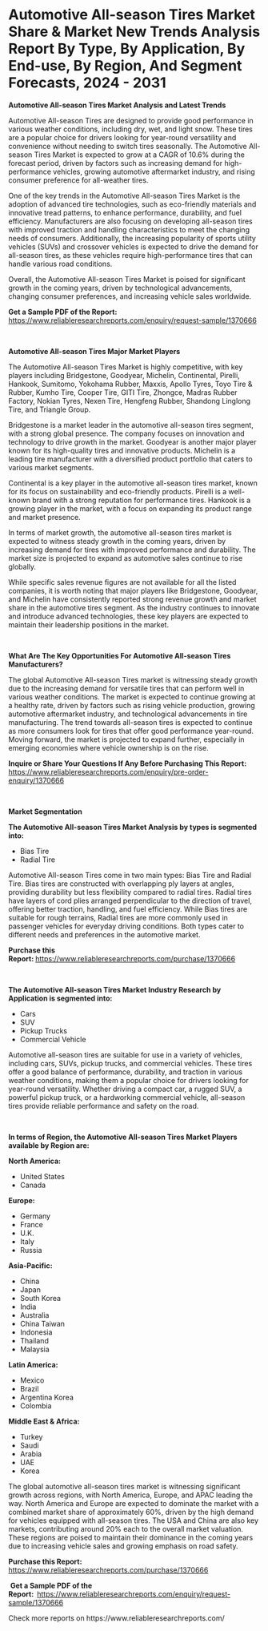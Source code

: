 <p><h1>Automotive All-season Tires Market Share & Market New Trends Analysis Report By Type, By Application, By End-use, By Region, And Segment Forecasts, 2024 - 2031</h1></p><p><strong>Automotive All-season Tires Market Analysis and Latest Trends</strong></p>
<p><p>Automotive All-season Tires are designed to provide good performance in various weather conditions, including dry, wet, and light snow. These tires are a popular choice for drivers looking for year-round versatility and convenience without needing to switch tires seasonally. The Automotive All-season Tires Market is expected to grow at a CAGR of 10.6% during the forecast period, driven by factors such as increasing demand for high-performance vehicles, growing automotive aftermarket industry, and rising consumer preference for all-weather tires.</p><p>One of the key trends in the Automotive All-season Tires Market is the adoption of advanced tire technologies, such as eco-friendly materials and innovative tread patterns, to enhance performance, durability, and fuel efficiency. Manufacturers are also focusing on developing all-season tires with improved traction and handling characteristics to meet the changing needs of consumers. Additionally, the increasing popularity of sports utility vehicles (SUVs) and crossover vehicles is expected to drive the demand for all-season tires, as these vehicles require high-performance tires that can handle various road conditions.</p><p>Overall, the Automotive All-season Tires Market is poised for significant growth in the coming years, driven by technological advancements, changing consumer preferences, and increasing vehicle sales worldwide.</p></p>
<p><strong>Get a Sample PDF of the Report:&nbsp;</strong> <a href="https://www.reliableresearchreports.com/enquiry/request-sample/1370666">https://www.reliableresearchreports.com/enquiry/request-sample/1370666</a></p>
<p>&nbsp;</p>
<p><strong>Automotive All-season Tires Major Market Players</strong></p>
<p><p>The Automotive All-season Tires Market is highly competitive, with key players including Bridgestone, Goodyear, Michelin, Continental, Pirelli, Hankook, Sumitomo, Yokohama Rubber, Maxxis, Apollo Tyres, Toyo Tire & Rubber, Kumho Tire, Cooper Tire, GITI Tire, Zhongce, Madras Rubber Factory, Nokian Tyres, Nexen Tire, Hengfeng Rubber, Shandong Linglong Tire, and Triangle Group.</p><p>Bridgestone is a market leader in the automotive all-season tires segment, with a strong global presence. The company focuses on innovation and technology to drive growth in the market. Goodyear is another major player known for its high-quality tires and innovative products. Michelin is a leading tire manufacturer with a diversified product portfolio that caters to various market segments.</p><p>Continental is a key player in the automotive all-season tires market, known for its focus on sustainability and eco-friendly products. Pirelli is a well-known brand with a strong reputation for performance tires. Hankook is a growing player in the market, with a focus on expanding its product range and market presence.</p><p>In terms of market growth, the automotive all-season tires market is expected to witness steady growth in the coming years, driven by increasing demand for tires with improved performance and durability. The market size is projected to expand as automotive sales continue to rise globally.</p><p>While specific sales revenue figures are not available for all the listed companies, it is worth noting that major players like Bridgestone, Goodyear, and Michelin have consistently reported strong revenue growth and market share in the automotive tires segment. As the industry continues to innovate and introduce advanced technologies, these key players are expected to maintain their leadership positions in the market.</p></p>
<p>&nbsp;</p>
<p><strong>What Are The Key Opportunities For Automotive All-season Tires Manufacturers?</strong></p>
<p><p>The global Automotive All-season Tires market is witnessing steady growth due to the increasing demand for versatile tires that can perform well in various weather conditions. The market is expected to continue growing at a healthy rate, driven by factors such as rising vehicle production, growing automotive aftermarket industry, and technological advancements in tire manufacturing. The trend towards all-season tires is expected to continue as more consumers look for tires that offer good performance year-round. Moving forward, the market is projected to expand further, especially in emerging economies where vehicle ownership is on the rise.</p></p>
<p><strong>Inquire or Share Your Questions If Any Before Purchasing This Report:</strong> <a href="https://www.reliableresearchreports.com/enquiry/pre-order-enquiry/1370666">https://www.reliableresearchreports.com/enquiry/pre-order-enquiry/1370666</a></p>
<p>&nbsp;</p>
<p><strong>Market Segmentation</strong></p>
<p><strong>The Automotive All-season Tires Market Analysis by types is segmented into:</strong></p>
<p><ul><li>Bias Tire</li><li>Radial Tire</li></ul></p>
<p><p>Automotive All-season Tires come in two main types: Bias Tire and Radial Tire. Bias tires are constructed with overlapping ply layers at angles, providing durability but less flexibility compared to radial tires. Radial tires have layers of cord plies arranged perpendicular to the direction of travel, offering better traction, handling, and fuel efficiency. While Bias tires are suitable for rough terrains, Radial tires are more commonly used in passenger vehicles for everyday driving conditions. Both types cater to different needs and preferences in the automotive market.</p></p>
<p><strong>Purchase this Report:&nbsp;</strong><a href="https://www.reliableresearchreports.com/purchase/1370666">https://www.reliableresearchreports.com/purchase/1370666</a></p>
<p>&nbsp;</p>
<p><strong>The Automotive All-season Tires Market Industry Research by Application is segmented into:</strong></p>
<p><ul><li>Cars</li><li>SUV</li><li>Pickup Trucks</li><li>Commercial Vehicle</li></ul></p>
<p><p>Automotive all-season tires are suitable for use in a variety of vehicles, including cars, SUVs, pickup trucks, and commercial vehicles. These tires offer a good balance of performance, durability, and traction in various weather conditions, making them a popular choice for drivers looking for year-round versatility. Whether driving a compact car, a rugged SUV, a powerful pickup truck, or a hardworking commercial vehicle, all-season tires provide reliable performance and safety on the road.</p></p>
<p>&nbsp;</p>
<p><strong>In terms of Region, the Automotive All-season Tires Market Players available by Region are:</strong></p>
<p>
    <p> <strong> North America: </strong>
        <ul>
            <li>United States</li>
            <li>Canada</li>
        </ul>
        </p> 
    <p> <strong> Europe: </strong>
        <ul>
            <li>Germany</li>
            <li>France</li>
            <li>U.K.</li>
            <li>Italy</li>
            <li>Russia</li>
        </ul>
        </p> 
    <p> <strong> Asia-Pacific: </strong>
        <ul>
            <li>China</li>
            <li>Japan</li>
            <li>South Korea</li>
            <li>India</li>
            <li>Australia</li>
            <li>China Taiwan</li>
            <li>Indonesia</li>
            <li>Thailand</li>
            <li>Malaysia</li>
        </ul>
        </p> 
    <p> <strong> Latin America: </strong>
        <ul>
            <li>Mexico</li>
            <li>Brazil</li>
            <li>Argentina Korea</li>
            <li>Colombia</li>
        </ul>
        </p> 
    <p> <strong> Middle East & Africa: </strong>
        <ul>
            <li>Turkey</li>
            <li>Saudi</li>
            <li>Arabia</li>
            <li>UAE</li>
            <li>Korea</li>
        </ul>
    </p>
    </p>
<p><p>The global automotive all-season tires market is witnessing significant growth across regions, with North America, Europe, and APAC leading the way. North America and Europe are expected to dominate the market with a combined market share of approximately 60%, driven by the high demand for vehicles equipped with all-season tires. The USA and China are also key markets, contributing around 20% each to the overall market valuation. These regions are poised to maintain their dominance in the coming years due to increasing vehicle sales and growing emphasis on road safety.</p></p>
<p><strong>Purchase this Report: </strong><a href="https://www.reliableresearchreports.com/purchase/1370666">https://www.reliableresearchreports.com/purchase/1370666</a></p>
<p>&nbsp;<strong>Get a Sample PDF of the Report:&nbsp;&nbsp;</strong><a href="https://www.reliableresearchreports.com/enquiry/request-sample/1370666">https://www.reliableresearchreports.com/enquiry/request-sample/1370666</a></p>
<p><strong></strong></p>
<p>Check more reports on https://www.reliableresearchreports.com/</p>